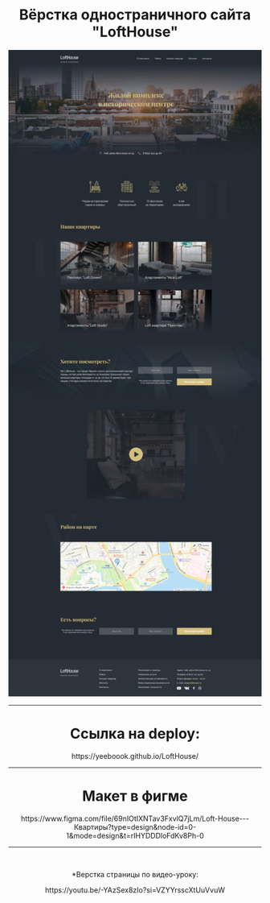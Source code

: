 <div align="center">
  <h1>Вёрстка одностраничного сайта "LoftHouse"</h1> 
  <img src="/img/LoftHousePage.jpeg" width="900"/>
  
  <hr>
  
  <h1>Ссылка на deploy:</h1>
  https://yeeboook.github.io/LoftHouse/
  
  <hr>

  <h1>Макет в фигме</h1>
  https://www.figma.com/file/69nIOtIXNTav3FxvlQ7jLm/Loft-House---Квартиры?type=design&node-id=0-1&mode=design&t=rIHYDDDloFdKv8Ph-0
  
  <hr><br>
  
  <p>*Верстка страницы по видео-уроку: </p>
  <p>https://youtu.be/-YAzSex8zIo?si=VZYYrsscXtUuVvuW</p>
</div>
